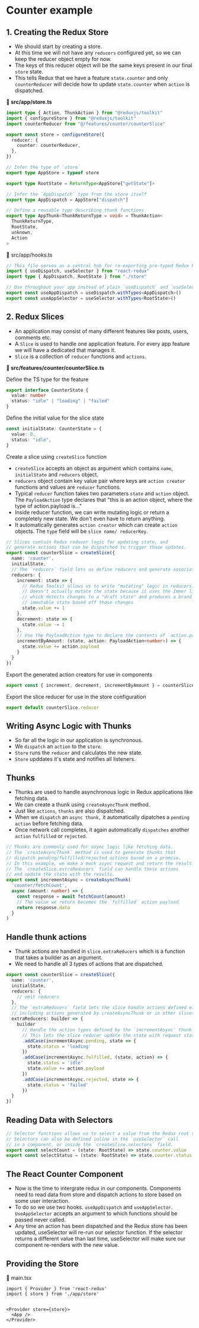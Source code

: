 # Counter example


## 1. Creating the Redux Store

- We should start by creating a store.
- At this time we will not have any `reducers` configured yet, so we can keep the reducer object empty for now.
- The keys of this reducer object will be the same keys present in our final `store` state.
- This tells Redux that we have a feature `state.counter` and only `counterReducer` will decide how to update `state.counter` when `action` is dispatched.

**📁 src/app/store.ts**

```ts
import type { Action, ThunkAction } from "@reduxjs/toolkit"
import { configureStore } from "@reduxjs/toolkit"
import counterReducer from "@/features/counter/counterSlice"

export const store = configureStore({
  reducer: {
    counter: counterReducer,
  },
})

// Infer the type of `store`
export type AppStore = typeof store

export type RootState = ReturnType<AppStore["getState"]>

// Infer the `AppDispatch` type from the store itself
export type AppDispatch = AppStore["dispatch"]

// Define a reusable type describing thunk functions
export type AppThunk<ThunkReturnType = void> = ThunkAction<
  ThunkReturnType,
  RootState,
  unknown,
  Action
>

```

📁 src/app/hooks.ts

```ts
// This file serves as a central hub for re-exporting pre-typed Redux hooks.
import { useDispatch, useSelector } from "react-redux"
import type { AppDispatch, RootState } from "./store"

// Use throughout your app instead of plain `useDispatch` and `useSelector`
export const useAppDispatch = useDispatch.withTypes<AppDispatch>()
export const useAppSelector = useSelector.withTypes<RootState>()

```


## 2. Redux Slices

- An application may consist of many different features like posts, users, comments etc.
- A `Slice` is used to handle one application feature. For every app feature we will have a dedicated that manages it.
- `Slice` is a collection of `reducer` functions and `actions`.


**📁 src/features/counter/counterSlice.ts**


Define the TS type for the feature 

```ts
export interface CounterState {
  value: number
  status: "idle" | "loading" | "failed"
}
```

Define the initial value for the slice state

```ts
const initialState: CounterState = {
  value: 0,
  status: "idle",
}
```

Create a slice using `createSlice` function

- `createSlice` accepts an object as argument which contains `name`, `initialState` and `reducers` object.
- `reducers` object contain key value pair where keys are `action creator` functions and values are `reducer` functions.
- Typical `reducer` function takes two parameters `state` and `action` object. The `PayloadAction` type declares that "this is an action object, where the type of action.payload is..."
- Inside reducer function, we can write mutating logic or return a completely new state. We don't even have to return anything.
- It automatically generates `action creator` which can create `action` objects. The `type` field will be `slice name/ reducerKey`.

```ts
// Slices contain Redux reducer logic for updating state, and
// generate actions that can be dispatched to trigger those updates.
export const counterSlice = createSlice({
  name: 'counter',
  initialState,
  // The `reducers` field lets us define reducers and generate associated actions
  reducers: {
    increment: state => {
      // Redux Toolkit allows us to write "mutating" logic in reducers. It
      // doesn't actually mutate the state because it uses the Immer library,
      // which detects changes to a "draft state" and produces a brand new
      // immutable state based off those changes
      state.value += 1
    },
    decrement: state => {
      state.value -= 1
    },
    // Use the PayloadAction type to declare the contents of `action.payload`
    incrementByAmount: (state, action: PayloadAction<number>) => {
      state.value += action.payload
    }
  }
})
```

Export the generated action creators for use in components

```ts
export const { increment, decrement, incrementByAmount } = counterSlice.actions
```

Export the slice reducer for use in the store configuration

```ts
export default counterSlice.reducer
```


## Writing Async Logic with Thunks

- So far all the logic in our application is synchronous.
- We `dispatch` an `action` to the `store`.
- `Store` runs the `reducer` and calculates the new state.
- `Store` upddates it's state and notifies all listeners.


## Thunks

- Thunks are used to handle asynchronous logic in Redux applications like fetching data.
- We can create a thunk using `createAsyncThunk` method.
- Just like `actions`, `thunks` are also dispatched.
- When we `dispatch` an `async thunk,` it automatically dipatches a `pending` `action` before fetching data.
- Once network call completes, it again automatically `dispatches` another `action` `fulfilled` or `rejected`.

```ts
// Thunks are commonly used for async logic like fetching data.
// The `createAsyncThunk` method is used to generate thunks that
// dispatch pending/fulfilled/rejected actions based on a promise.
// In this example, we make a mock async request and return the result.
// The `createSlice.extraReducers` field can handle these actions
// and update the state with the results.
export const incrementAsync = createAsyncThunk(
  'counter/fetchCount',
  async (amount: number) => {
    const response = await fetchCount(amount)
    // The value we return becomes the `fulfilled` action payload
    return response.data
  }
)
```


## Handle thunk actions


- Thunk actions are handled in `slice.extraReducers` which is a function that takes a builder as an argument.
- We need to handle all 3 types of actions that are dispatched.

```ts
export const counterSlice = createSlice({
  name: 'counter',
  initialState,
  reducers: {
    // omit reducers
  },
  // The `extraReducers` field lets the slice handle actions defined elsewhere,
  // including actions generated by createAsyncThunk or in other slices.
  extraReducers: builder => {
    builder
      // Handle the action types defined by the `incrementAsync` thunk defined below.
      // This lets the slice reducer update the state with request status and results.
      .addCase(incrementAsync.pending, state => {
        state.status = 'loading'
      })
      .addCase(incrementAsync.fulfilled, (state, action) => {
        state.status = 'idle'
        state.value += action.payload
      })
      .addCase(incrementAsync.rejected, state => {
        state.status = 'failed'
      })
  }
})
```


## Reading Data with Selectors

```ts
// Selector functions allows us to select a value from the Redux root state.
// Selectors can also be defined inline in the `useSelector` call
// in a component, or inside the `createSlice.selectors` field.
export const selectCount = (state: RootState) => state.counter.value
export const selectStatus = (state: RootState) => state.counter.status
```


## The React Counter Component

- Now is the time to intergrate redux in our components. Components need to read data from store and dispatch actions to store based on some user interaction.
- To do so we use two hooks. `useAppDispatch` and `useAppSelector`. `UseAppSelector` accepts an argument to which functions should be passed never called.
- Any time an action has been dispatched and the Redux store has been updated, useSelector will re-run our selector function. If the selector returns a different value than last time, useSelector will make sure our component re-renders with the new value.


## Providing the Store

📁 main.tsx

```tsx
import { Provider } from 'react-redux'
import { store } from './app/store'


<Provider store={store}>
  <App />
</Provider>
```

